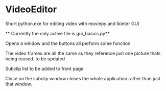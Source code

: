 # VideoEditor
 Short python.exe for editing video with moviepy and tkinter GUI

**
Currently the only active file is gui_basics.py**

Opens a window and the buttons all perform some funciton

The video frames are all the same as they reference just one picture thats being reused. to be updated

Subclip list to be added to front page

Close on the subclip window closes the whole application rather than just that window. 


